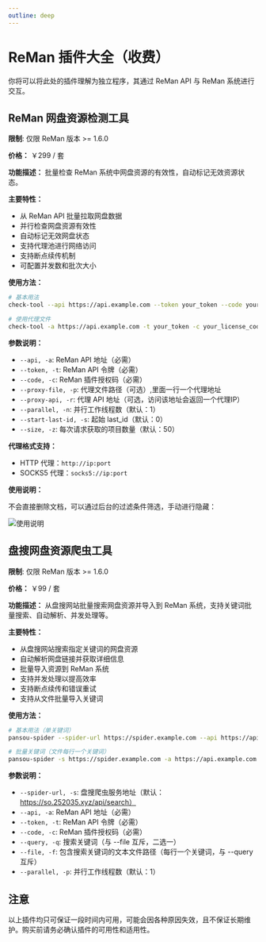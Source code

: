 ```yaml
---
outline: deep
---
```


# ReMan 插件大全（收费）

你将可以将此处的插件理解为独立程序，其通过 ReMan API 与 ReMan 系统进行交互。

## ReMan 网盘资源检测工具

**限制**: 仅限 ReMan 版本 >= 1.6.0

**价格：** ￥299 / 套

**功能描述：** 批量检查 ReMan 系统中网盘资源的有效性，自动标记无效资源状态。

**主要特性：**

- 从 ReMan API 批量拉取网盘数据
- 并行检查网盘资源有效性
- 自动标记无效网盘状态
- 支持代理池进行网络访问
- 支持断点续传机制
- 可配置并发数和批次大小

**使用方法：**

```bash
# 基本用法
check-tool --api https://api.example.com --token your_token --code your_license_code --parallel 5 --size 50

# 使用代理文件
check-tool -a https://api.example.com -t your_token -c your_license_code -p proxy.txt -n 10 -s 50
```

**参数说明：**

- `--api, -a`: ReMan API 地址（必需）
- `--token, -t`: ReMan API 令牌（必需）
- `--code, -c`: ReMan 插件授权码（必需）
- `--proxy-file, -p`: 代理文件路径（可选）,里面一行一个代理地址
- `--proxy-api, -r`: 代理 API 地址（可选，访问该地址会返回一个代理IP）
- `--parallel, -n`: 并行工作线程数（默认：1）
- `--start-last-id, -s`: 起始 last_id（默认：0）
- `--size, -z`: 每次请求获取的项目数量（默认：50）

**代理格式支持：**

- HTTP 代理：`http://ip:port`
- SOCKS5 代理：`socks5://ip:port`

**使用说明：**

不会直接删除文档，可以通过后台的过滤条件筛选，手动进行隐藏：

![使用说明](/images/plugins/image.png)

## 盘搜网盘资源爬虫工具

**限制**: 仅限 ReMan 版本 >= 1.6.0

**价格：** ￥99 / 套

**功能描述：** 从盘搜网站批量搜索网盘资源并导入到 ReMan 系统，支持关键词批量搜索、自动解析、并发处理等。

**主要特性：**

- 从盘搜网站搜索指定关键词的网盘资源
- 自动解析网盘链接并获取详细信息
- 批量导入资源到 ReMan 系统
- 支持并发处理以提高效率
- 支持断点续传和错误重试
- 支持从文件批量导入关键词

**使用方法：**

```bash
# 基本用法（单关键词）
pansou-spider --spider-url https://spider.example.com --api https://api.example.com --token your_token --code license_code --query "电影" --parallel 5

# 批量关键词（文件每行一个关键词）
pansou-spider -s https://spider.example.com -a https://api.example.com -t your_token -c license_code -f keywords.txt -p 10
```

**参数说明：**

- `--spider-url, -s`: 盘搜爬虫服务地址（默认：https://so.252035.xyz/api/search）
- `--api, -a`: ReMan API 地址（必需）
- `--token, -t`: ReMan API 令牌（必需）
- `--code, -c`: ReMan 插件授权码（必需）
- `--query, -q`: 搜索关键词（与 --file 互斥，二选一）
- `--file, -f`: 包含搜索关键词的文本文件路径（每行一个关键词，与 --query 互斥）
- `--parallel, -p`: 并行工作线程数（默认：1）

## 注意

以上插件均只可保证一段时间内可用，可能会因各种原因失效，且不保证长期维护。购买前请务必确认插件的可用性和适用性。
